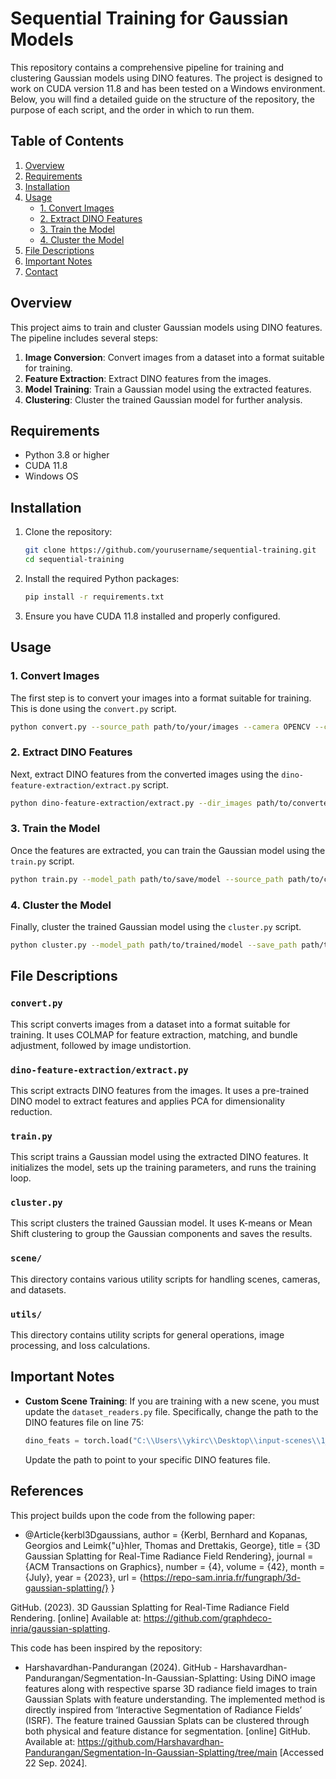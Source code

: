 # Sequential Training for Gaussian Models

This repository contains a comprehensive pipeline for training and clustering Gaussian models using DINO features. The project is designed to work on CUDA version 11.8 and has been tested on a Windows environment. Below, you will find a detailed guide on the structure of the repository, the purpose of each script, and the order in which to run them.

## Table of Contents
1. [Overview](#overview)
2. [Requirements](#requirements)
3. [Installation](#installation)
4. [Usage](#usage)
    - [1. Convert Images](#1-convert-images)
    - [2. Extract DINO Features](#2-extract-dino-features)
    - [3. Train the Model](#3-train-the-model)
    - [4. Cluster the Model](#4-cluster-the-model)
5. [File Descriptions](#file-descriptions)
6. [Important Notes](#important-notes)
7. [Contact](#contact)

## Overview
This project aims to train and cluster Gaussian models using DINO features. The pipeline includes several steps:
1. **Image Conversion**: Convert images from a dataset into a format suitable for training.
2. **Feature Extraction**: Extract DINO features from the images.
3. **Model Training**: Train a Gaussian model using the extracted features.
4. **Clustering**: Cluster the trained Gaussian model for further analysis.

## Requirements
- Python 3.8 or higher
- CUDA 11.8
- Windows OS

## Installation
1. Clone the repository:
    ```sh
    git clone https://github.com/yourusername/sequential-training.git
    cd sequential-training
    ```

2. Install the required Python packages:
    ```sh
    pip install -r requirements.txt
    ```

3. Ensure you have CUDA 11.8 installed and properly configured.

## Usage

### 1. Convert Images
The first step is to convert your images into a format suitable for training. This is done using the `convert.py` script.

```sh
python convert.py --source_path path/to/your/images --camera OPENCV --colmap_executable path/to/colmap --resize
```

### 2. Extract DINO Features
Next, extract DINO features from the converted images using the `dino-feature-extraction/extract.py` script.

```sh
python dino-feature-extraction/extract.py --dir_images path/to/converted/images --dir_dst path/to/save/features --model_path path/to/dino_model.pth
```

### 3. Train the Model
Once the features are extracted, you can train the Gaussian model using the `train.py` script.

```sh
python train.py --model_path path/to/save/model --source_path path/to/converted/images --iterations 25000
```

### 4. Cluster the Model
Finally, cluster the trained Gaussian model using the `cluster.py` script.

```sh
python cluster.py --model_path path/to/trained/model --save_path path/to/save/clusters --k 4
```

## File Descriptions

### `convert.py`
This script converts images from a dataset into a format suitable for training. It uses COLMAP for feature extraction, matching, and bundle adjustment, followed by image undistortion.

### `dino-feature-extraction/extract.py`
This script extracts DINO features from the images. It uses a pre-trained DINO model to extract features and applies PCA for dimensionality reduction.

### `train.py`
This script trains a Gaussian model using the extracted DINO features. It initializes the model, sets up the training parameters, and runs the training loop.

### `cluster.py`
This script clusters the trained Gaussian model. It uses K-means or Mean Shift clustering to group the Gaussian components and saves the results.

### `scene/`
This directory contains various utility scripts for handling scenes, cameras, and datasets.

### `utils/`
This directory contains utility scripts for general operations, image processing, and loss calculations.

## Important Notes
- **Custom Scene Training**: If you are training with a new scene, you must update the `dataset_readers.py` file. Specifically, change the path to the DINO features file on line 75:
    ```python
    dino_feats = torch.load("C:\\Users\\ykirc\\Desktop\\input-scenes\\1_snacks\\1_snacks.pt", weights_only=True)
    ```
    Update the path to point to your specific DINO features file.


## References

This project builds upon the code from the following paper:
- @Article{kerbl3Dgaussians,
      author       = {Kerbl, Bernhard and Kopanas, Georgios and Leimk{\"u}hler, Thomas and Drettakis, George},
      title        = {3D Gaussian Splatting for Real-Time Radiance Field Rendering},
      journal      = {ACM Transactions on Graphics},
      number       = {4},
      volume       = {42},
      month        = {July},
      year         = {2023},
      url          = {https://repo-sam.inria.fr/fungraph/3d-gaussian-splatting/}
}

GitHub. (2023). 3D Gaussian Splatting for Real-Time Radiance Field Rendering. [online] Available at: https://github.com/graphdeco-inria/gaussian-splatting.


This code has been inspired by the repository:
- Harshavardhan-Pandurangan (2024). GitHub - Harshavardhan-Pandurangan/Segmentation-In-Gaussian-Splatting: Using DiNO image features along with respective sparse 3D radiance field images to train Gaussian Splats with feature understanding. The implemented method is directly inspired from ‘Interactive Segmentation of Radiance Fields’ (ISRF). The feature trained Gaussian Splats can be clustered through both physical and feature distance for segmentation. [online] GitHub. Available at: https://github.com/Harshavardhan-Pandurangan/Segmentation-In-Gaussian-Splatting/tree/main [Accessed 22 Sep. 2024].
